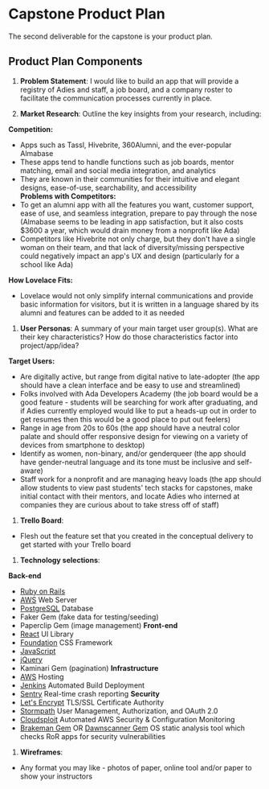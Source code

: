 # Capstone Product Plan
The second deliverable for the capstone is your product plan.

## Product Plan Components
1. __Problem Statement__: I would like to build an app that will provide a registry of Adies and staff, a job board, and a company roster to facilitate the communication processes currently in place. 

1. __Market Research__: Outline the key insights from your research, including:  

  **Competition:**  
  - Apps such as Tassl, Hivebrite, 360Alumni, and the ever-popular Almabase
  - These apps tend to handle functions such as job boards, mentor matching, email and social media integration, and analytics
  - They are known in their communities for their intuitive and elegant designs, ease-of-use, searchability, and accessibility  
  **Problems with Competitors:**  
  - To get an alumni app with all the features you want, customer support, ease of use, and seamless integration, prepare to pay through the nose (Almabase seems to be leading in app satisfaction, but it also costs $3600 a year, which would drain money from a nonprofit like Ada)
  - Competitors like Hivebrite not only charge, but they don't have a single woman on their team, and that lack of diversity/missing perspective could negatively impact an app's UX and design (particularly for a school like Ada)  
  
  **How Lovelace Fits:**  
  - Lovelace would not only simplify internal communications and provide basic information for visitors, but it is written in a language shared by its alumni and features can be added to it as needed
  
1. __User Personas__: A summary of your main target user group(s). What are their key characteristics? How do those characteristics factor into project/app/idea?  

  **Target Users:**
  - Are digitally active, but range from digital native to late-adopter (the app should have a clean interface and be easy to use and streamlined)
  - Folks involved with Ada Developers Academy (the job board would be a good feature - students will be searching for work after graduating, and if Adies currently employed would like to put a heads-up out in order to get resumes then this would be a good place to put out feelers)
  - Range in age from 20s to 60s (the app should have a neutral color palate and should offer responsive design for viewing on a variety of devices from smartphone to desktop)
  - Identify as women, non-binary, and/or genderqueer (the app should have gender-neutral language and its tone must be inclusive and self-aware)
  - Staff work for a nonprofit and are managing heavy loads (the app should allow students to view past students' tech stacks for capstones, make initial contact with their mentors, and locate Adies who interned at companies they are curious about to take stress off of staff)  
  
1. __Trello Board__:
  - Flesh out the feature set that you created in the conceptual delivery to get started with your Trello board  
  
1. __Technology selections__:  

**Back-end**
  + [Ruby on Rails](http://rubyonrails.org/)
  + [AWS](https://aws.amazon.com/) Web Server
  + [PostgreSQL](https://www.postgresql.org/) Database
  + Faker Gem (fake data for testing/seeding)
  + Paperclip Gem (image management)
**Front-end**
  + [React](https://facebook.github.io/react/) UI Library
  + [Foundation](https://foundation.zurb.com/) CSS Framework
  + [JavaScript](https://www.javascript.com/)
  + [jQuery](https://jquery.com/)
  + Kaminari Gem (pagination)
**Infrastructure**
  + [AWS](https://aws.amazon.com/websites/) Hosting
  + [Jenkins](https://jenkins.io/) Automated Build Deployment
  + [Sentry](https://sentry.io/welcome/) Real-time crash reporting
**Security**
  + [Let's Encrypt](https://letsencrypt.org/) TLS/SSL Certificate Authority
  + [Stormpath](https://stormpath.com/) User Management, Authorization, and OAuth 2.0
  + [Cloudsploit](https://cloudsploit.com/) Automated AWS Security & Configuration Monitoring
  + [Brakeman Gem](https://github.com/presidentbeef/brakeman) OR [Dawnscanner Gem](https://github.com/thesp0nge/dawnscanner) OS static analysis tool which checks RoR apps for security vulnerabilities
  
1. __Wireframes__:
  - Any format you may like - photos of paper, online tool and/or paper to show your instructors
